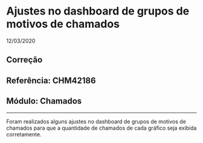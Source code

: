 # Ajustes no dashboard de grupos de motivos de chamados
12/03/2020
## Correção
## Referência: CHM42186
## Módulo: Chamados
***

Foram realizados alguns ajustes no dashboard de grupos de motivos de chamados para que a quantidade de chamados de cada gráfico seja exibida corretamente.

